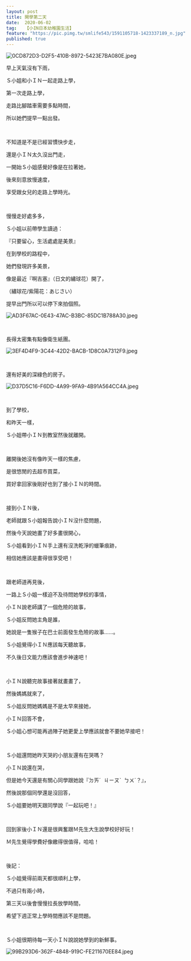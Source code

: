 ```yaml
---
layout: post
title: 開學第二天
date:  2020-06-02
tag:   【小IN日本幼稚園生活】
feature: "https://pic.pimg.tw/smlife543/1591105718-1423337189_n.jpg"
published: true 
---
```

<p><img alt="0CD872D3-D2F5-410B-8972-5423E7BA080E.jpeg" src="https://pic.pimg.tw/smlife543/1591105718-1423337189_n.jpg" title="0CD872D3-D2F5-410B-8972-5423E7BA080E.jpeg"></p>

<p>早上天氣沒有下雨，</p>

<p>Ｓ小姐和小ＩＮ一起走路上學，</p>

<p>第一次走路上學，</p>

<p>走路比腳踏車需要多點時間，</p>

<p>所以她們提早一點出發。</p>

<p>&nbsp;</p>

<p>不知道是不是已經習慣快步走，</p>

<p>還是小ＩＮ太久沒出門走，</p>

<p>一開始Ｓ小姐感覺好像是在拉著她，</p>

<p>後來刻意放慢速度，</p>

<p>享受跟女兒的走路上學時光。</p>

<p>&nbsp;</p>

<p>慢慢走好處多多，</p>

<p>Ｓ小姐以前帶學生讀過：</p>

<p>『只要留心，生活處處是美景』</p>

<p>在到學校的路程中，</p>

<p>她們發現許多美景，</p>

<p>像是最近『啊吉塞』（日文的繡球花）開了，</p>

<p>（繡球花/紫陽花：あじさい）</p>

<p>提早出門所以可以停下來拍個照。</p>

<p><img alt="AD3F67AC-0E43-47AC-B3BC-85DC1B788A30.jpeg" src="https://pic.pimg.tw/smlife543/1591105719-1464517333_n.jpg" title="AD3F67AC-0E43-47AC-B3BC-85DC1B788A30.jpeg"></p>

<p>&nbsp;</p>

<p>長得太密集有點像衛生紙團。</p>

<p><img alt="3EF4D4F9-3C44-42D2-BACB-1D8C0A7312F9.jpeg" src="https://pic.pimg.tw/smlife543/1591105731-2838046811_n.jpg" title="3EF4D4F9-3C44-42D2-BACB-1D8C0A7312F9.jpeg"></p>

<p>&nbsp;</p>

<p>還有好美的深綠色的房子。</p>

<p><img alt="D37D5C16-F6DD-4A99-9FA9-4B91A564CC4A.jpeg" src="https://pic.pimg.tw/smlife543/1591105718-847404260_n.jpg?v=1591105724" title="D37D5C16-F6DD-4A99-9FA9-4B91A564CC4A.jpeg"></p>

<p>&nbsp;</p>

<p>到了學校，</p>

<p>和昨天一樣，</p>

<p>Ｓ小姐帶小ＩＮ到教室然後就離開。</p>

<p>&nbsp;</p>

<p>離開後她沒有像昨天一樣的焦慮，</p>

<p>是很悠閒的去超市買菜，</p>

<p>買好拿回家後剛好也到了接小ＩＮ的時間。</p>

<p>&nbsp;</p>

<p>接到小ＩＮ後，</p>

<p>老師就跟Ｓ小姐報告說小ＩＮ沒什麼問題，</p>

<p>然後今天說她畫了好多畫很開心，</p>

<p>Ｓ小姐看到小ＩＮ手上還有沒洗乾淨的蠟筆痕跡，</p>

<p>相信她應該是畫得很享受吧！</p>

<p>&nbsp;</p>

<p>跟老師道再見後，</p>

<p>一路上Ｓ小姐一樣迫不及待問她學校的事情，</p>

<p>小ＩＮ說老師講了一個危險的故事，</p>

<p>Ｓ小姐反問她主角是誰，</p>

<p>她說是一隻猴子在巴士前面發生危險的故事......。</p>

<p>Ｓ小姐覺得小ＩＮ應該每天聽故事，</p>

<p>不久後日文能力應該會進步神速吧！</p>

<p>&nbsp;</p>

<p>小ＩＮ說聽完故事接著就畫畫了，</p>

<p>然後媽媽就來了，</p>

<p>Ｓ小姐反問她媽媽是不是太早來接她，</p>

<p>小ＩＮ回答不會，</p>

<p>Ｓ小姐心想可能再過陣子她更愛上學應該就會不要她早接吧！</p>

<p>&nbsp;</p>

<p>Ｓ小姐還問她昨天哭的小朋友還有在哭嗎？</p>

<p>小ＩＮ說還在哭，</p>

<p>但是她今天還是有關心同學跟她說『ㄉㄞˊ&nbsp; ㄐㄧㄡˋ&nbsp; ㄅㄨˊ？』，</p>

<p>然後說那個同學還是沒回答，</p>

<p>Ｓ小姐要她明天跟同學說『一起玩吧！』</p>

<p>&nbsp;</p>

<p>回到家後小ＩＮ還是很興奮跟Ｍ先生大生說學校好好玩！</p>

<p>Ｍ先生覺得學費好像繳得很值得，哈哈！</p>

<p>&nbsp;</p>

<p>後記：</p>

<p>Ｓ小姐覺得前兩天都很順利上學，</p>

<p>不過只有兩小時，</p>

<p>第三天以後會慢慢拉長放學時間，</p>

<p>希望下週正常上學時間應該不是問題。</p>

<p>&nbsp;</p>

<p>Ｓ小姐很期待每一天小ＩＮ說說她學到的新鮮事。</p>

<p><img alt="99B293D6-362F-4848-919C-FE211670EE84.jpeg" src="https://pic.pimg.tw/smlife543/1591105733-335723137_n.jpg" title="99B293D6-362F-4848-919C-FE211670EE84.jpeg"></p>

<p>&nbsp;</p>

<p>&nbsp;</p>

<p>&nbsp;</p>

<p>&nbsp;</p>

<p>&nbsp;</p>

<p>&nbsp;</p>

<p>&nbsp;</p>

<p>&nbsp;</p>

